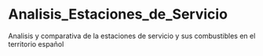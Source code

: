 # Analisis_Estaciones_de_Servicio
Analisis y comparativa de la estaciones de servicio  y sus combustibles en el territorio español
